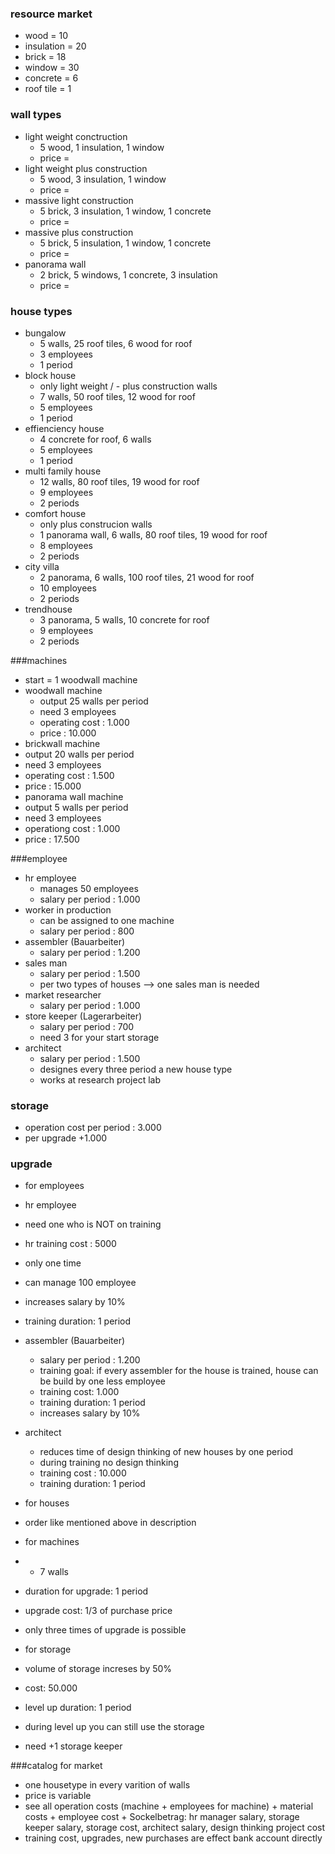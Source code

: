 ### resource market
* wood        = 10
* insulation  = 20
* brick       = 18
* window      = 30
* concrete    = 6
* roof tile   = 1

### wall types
* light weight conctruction 
  * 5 wood, 1 insulation, 1 window
  * price = 
* light weight plus construction
  * 5 wood, 3 insulation, 1 window
  * price = 
* massive light construction
  * 5 brick, 3 insulation, 1 window, 1 concrete
  * price = 
* massive plus construction 
  * 5 brick, 5 insulation, 1 window, 1 concrete
  * price = 
* panorama wall
  * 2 brick, 5 windows, 1 concrete, 3 insulation
  * price =
### house types
* bungalow
  * 5 walls, 25 roof tiles, 6 wood for roof
  * 3 employees
  * 1 period
* block house
  * only light weight / - plus construction walls
  * 7 walls, 50 roof tiles, 12 wood for roof
  * 5 employees
  * 1 period
* effienciency house
  * 4 concrete for roof, 6 walls
  * 5 employees
  * 1 period
* multi family house
  * 12 walls, 80 roof tiles, 19 wood for roof
  * 9 employees
  * 2 periods
* comfort house
  * only plus construcion walls
  * 1 panorama wall, 6 walls, 80 roof tiles, 19 wood for roof
  * 8 employees
  * 2 periods
* city villa
  * 2 panorama, 6 walls, 100 roof tiles, 21 wood for roof
  * 10 employees
  * 2 periods
* trendhouse
  * 3 panorama, 5 walls, 10 concrete for roof
  * 9 employees
  * 2 periods
  
###machines
* start = 1 woodwall machine
* woodwall machine
  * output 25 walls per period
  * need 3 employees 
  * operating cost : 1.000
  * price : 10.000
* brickwall machine
 * output 20 walls per period
 * need 3 employees
 * operating cost : 1.500
 * price : 15.000
* panorama wall machine
 * output 5 walls per period  
 * need 3 employees
 * operationg cost : 1.000
 * price : 17.500
 

###employee
* hr employee
  * manages 50 employees
  * salary per period : 1.000 
* worker in production 
  * can be assigned to one machine
  * salary per period : 800
* assembler (Bauarbeiter)
  * salary per period : 1.200
* sales man
  * salary per period : 1.500
  * per two types of houses --> one sales man is needed
* market researcher
  * salary per period : 1.000
* store keeper (Lagerarbeiter)
  * salary per period : 700
  * need 3 for your start storage
* architect 
  * salary per period : 1.500
  * designes every three period a new house type
  * works at research project lab
  
### storage
 * operation cost per period : 3.000
 * per upgrade +1.000
 
### upgrade 
* for employees
 * hr employee
  * need one who is NOT on training 
  * hr training cost : 5000 
  * only one time
  * can manage 100 employee
  * increases salary by 10%
  * training duration: 1 period
* assembler (Bauarbeiter)
  * salary per period : 1.200
  * training goal: if every assembler for the house is trained, house can be build by one less employee
  * training cost: 1.000
  * training duration: 1 period
  * increases salary by 10%
* architect 
  * reduces time of design thinking of new houses by one period
  * during training no design thinking
  * training cost : 10.000
  * training duration: 1 period
   
* for houses
 * order like mentioned above in description

* for machines
 * + 7 walls 
 * duration for upgrade: 1 period
 * upgrade cost: 1/3 of purchase price
 * only three times of upgrade is possible
 
* for storage
 * volume of storage increses by 50%  
 * cost: 50.000
 * level up duration: 1 period
 * during level up you can still use the storage 
 * need +1 storage keeper 

###catalog for market
* one housetype in every varition of walls
* price is variable
 * see all operation costs (machine + employees for machine) + material costs + employee cost + 
   Sockelbetrag: hr manager salary, storage keeper salary, storage cost, architect salary, design thinking project cost 
* training cost, upgrades, new purchases are effect bank account directly 
